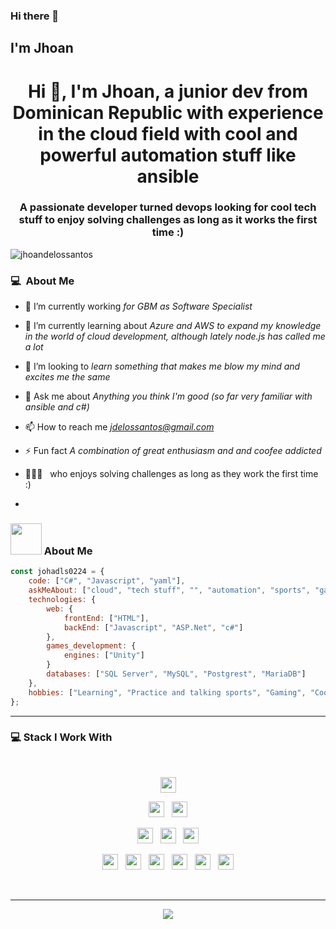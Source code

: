 ### Hi there 👋

## I'm Jhoan


<h1 align="center">Hi 👋, I'm Jhoan, a junior dev from Dominican Republic with experience in the cloud field with cool and powerful automation stuff like ansible</h1>
<h3 align="center">A passionate developer turned devops looking for cool tech stuff to enjoy solving challenges as long as it works the first time :)</h3>

<p align="left"> <img src="https://komarev.com/ghpvc/?username=jhoandelossantos&label=Profile%20views&color=0e75b6&style=flat" alt="jhoandelossantos" /> </p>

### 💻 &nbsp;About Me

- 🔭 I’m currently working *for GBM as Software Specialist*

- 🌱 I’m currently learning about *Azure and AWS to expand my knowledge in the world of cloud development, although lately node.js has called me a lot*

- 👯 I’m looking to *learn something that makes me blow my mind and excites me the same*

- 💬 Ask me about *Anything you think I'm good (so far very familiar with ansible and c#)*

- 📫 How to reach me *jdelossantos@gmail.com*

- ⚡ Fun fact *A combination of great enthusiasm and and coofee addicted*

 
- 👨‍👦‍👦 &nbsp;  who enjoys solving challenges as long as they work the first time :)

- 


### <img src="https://media.giphy.com/media/VgCDAzcKvsR6OM0uWg/giphy.gif" width="50"> About Me


```javascript
const johadls0224 = {    
    code: ["C#", "Javascript", "yaml"],
    askMeAbout: ["cloud", "tech stuff", "", "automation", "sports", "games"],
    technologies: {
        web: {
            frontEnd: ["HTML"],
            backEnd: ["Javascript", "ASP.Net", "c#"]            
        },        
        games_development: {
            engines: ["Unity"]            
        }
        databases: ["SQL Server", "MySQL", "Postgrest", "MariaDB"]
    },
    hobbies: ["Learning", "Practice and talking sports", "Gaming", "Cooking"]
};
```

---------------------------------------------------------------------------------------------------------------------------------------------------------------------------------

### 💻 Stack I Work With

<br>

<p  align="center">

<img src="https://cdn.svgporn.com/logos/ansible.svg" height="25"/>
  </p>
  
<p  align="center">

<img src="https://cdn.svgporn.com/logos/javascript.svg" height="25"/>  
  &nbsp;
<img src="https://cdn.svgporn.com/logos/c-sharp.svg" height="25"/>
  </p>
  
  <p  align="center">

  
<img src="https://cdn.svgporn.com/logos/openshift.svg" height="25"/>
  &nbsp;
<img src="https://img.shields.io/badge/Kubernets-0078D4.svg?&style=for-the-badge&logo=kubernetes&logoColor=white%22" height="25"/>
  &nbsp;
<img src="https://cdn.svgporn.com/logos/docker.svg" height="25"/>  
 </p>
 

<p align="center">

<img src="https://icons8.com/icon/81727/azure" height="25">
&nbsp;
  <img src="https://icons8.com/icon/39848/unity" height="25">
&nbsp;
    <img src="https://cdn.svgporn.com/logos/redhat.svg" height="25">
&nbsp;
    <img src="https://img.shields.io/badge/Azure_DevOps-0078D7?style=for-the-badge&logo=azure-devops&logoColor=white" height="25">
&nbsp;
  <img src="https://img.shields.io/badge/HTML-239120?style=for-the-badge&logo=html5&logoColor=white" height="25">
&nbsp;
  <img src="https://cdn.svgporn.com/logos/git.svg" height="25">

</p>
<br>

---------------------------------------------------------------------------------------------------------------------------------------------------------------------------------
<p align="center">
    <img src="https://github-readme-stats.vercel.app/api?username=johadls0224&show_icons=true">
</p>